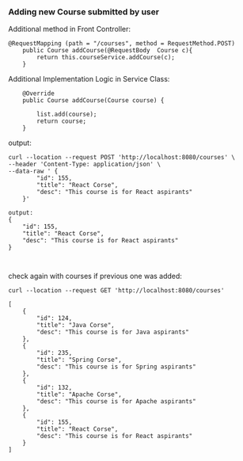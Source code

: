 
### Adding new Course submitted by user

Additional method in Front Controller: 
```text
@RequestMapping (path = "/courses", method = RequestMethod.POST)
    public Course addCourse(@RequestBody  Course c){
        return this.courseService.addCourse(c);
    }
```

Additional Implementation Logic in Service Class:
```text
    @Override
    public Course addCourse(Course course) {

        list.add(course);
        return course;
    }
```

output:
```text
curl --location --request POST 'http://localhost:8080/courses' \
--header 'Content-Type: application/json' \
--data-raw ' {
        "id": 155,
        "title": "React Corse",
        "desc": "This course is for React aspirants"
    }'
    
output:
{
    "id": 155,
    "title": "React Corse",
    "desc": "This course is for React aspirants"
}
    
    
```

check again with courses if previous one was added: 
```text
curl --location --request GET 'http://localhost:8080/courses'

[
    {
        "id": 124,
        "title": "Java Corse",
        "desc": "This course is for Java aspirants"
    },
    {
        "id": 235,
        "title": "Spring Corse",
        "desc": "This course is for Spring aspirants"
    },
    {
        "id": 132,
        "title": "Apache Corse",
        "desc": "This course is for Apache aspirants"
    },
    {
        "id": 155,
        "title": "React Corse",
        "desc": "This course is for React aspirants"
    }
]
```